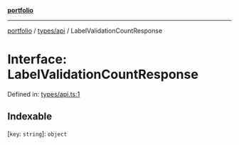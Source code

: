 [**portfolio**](../../../README.md)

***

[portfolio](../../../modules.md) / [types/api](../README.md) / LabelValidationCountResponse

# Interface: LabelValidationCountResponse

Defined in: [types/api.ts:1](https://github.com/tnorlund/Portfolio/blob/4e0c45627749364792348ff911c30399d3759e0e/portfolio/types/api.ts#L1)

## Indexable

\[`key`: `string`\]: `object`
